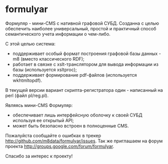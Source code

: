 # formulyar
Формуляр - мини-CMS с нативной графовой СУБД. 
Созданна с целью обеспечить наиболее универсальный, простой и практичный способ семантического учета информации о чем-либо.

С этой целью система:
- поддерживает особый формат построения графовой базы данных - m8 (вместо классического RDF);
- работает в связке с xslt-транслятором для вывода информации из базы (используется xsltproc);
- поддерживает формирование pdf-файлов (используется wkhtmltopdf).

В текущей версии вариант скрипта-регистратора один - написанный на perl (файл pl/reg.pl).

Являясь мини-CMS Формуляр:
- обеспечивает лишь интерфейсную оболочку к своей СУБД используя ее открытый API;
- может быть безопасно встроен в полноценные CMS. 

Пожалуйста сообщайте о ошибках в трекер http://github.com/m8data/formulyar/issues. Так же приглашаем на форум проекта http://groups.google.com/forum/formulyar.

Спасибо за интерес к проекту!